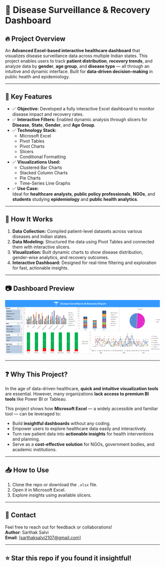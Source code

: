 # 🧠 Disease Surveillance & Recovery Dashboard

## 🔥 Project Overview
An **Advanced Excel-based interactive healthcare dashboard** that visualizes disease surveillance data across multiple Indian states. This project enables users to track **patient distribution**, **recovery trends**, and analyze data by **gender**, **age group**, and **disease type** — all through an intuitive and dynamic interface. Built for **data-driven decision-making** in public health and epidemiology.

---

## 🚀 Key Features

- ✅ **Objective:** Developed a fully interactive Excel dashboard to monitor disease impact and recovery rates.  
- ✅ **Interactive Filters:** Enabled dynamic analysis through slicers for **Disease**, **State**, **Gender**, and **Age Group**.  
- ✅ **Technology Stack:**  
  - Microsoft Excel  
  - Pivot Tables  
  - Pivot Charts  
  - Slicers  
  - Conditional Formatting  
- ✅ **Visualizations Used:**  
  - Clustered Bar Charts  
  - Stacked Column Charts  
  - Pie Charts  
  - Time-Series Line Graphs  
- ✅ **Use Case:**  
  Ideal for **healthcare analysts**, **public policy professionals**, **NGOs**, and **students** studying **epidemiology** and **public health analytics**.

---

## 📌 How It Works

1. **Data Collection:** Compiled patient-level datasets across various diseases and Indian states.  
2. **Data Modeling:** Structured the data using Pivot Tables and connected them with interactive slicers.  
3. **Visualization:** Built dynamic charts to show disease distribution, gender-wise analytics, and recovery outcomes.  
4. **Interactive Dashboard:** Designed for real-time filtering and exploration for fast, actionable insights.

---

## 📷 Dashboard Preview

![Dashboard Screenshot](dashboard.png)

---

## ❓ Why This Project?

In the age of data-driven healthcare, **quick and intuitive visualization tools** are essential. However, many organizations **lack access to premium BI tools** like Power BI or Tableau.

This project shows how **Microsoft Excel** — a widely accessible and familiar tool — can be leveraged to:

- Build **insightful dashboards** without any coding.  
- Empower users to explore healthcare data easily and interactively.  
- Turn raw patient data into **actionable insights** for health interventions and planning.  
- Serve as a **cost-effective solution** for NGOs, government bodies, and academic institutions.

---

## 📥 How to Use

1. Clone the repo or download the `.xlsx` file.
2. Open it in Microsoft Excel.
3. Explore insights using available slicers.

---

## 📧 Contact

Feel free to reach out for feedback or collaborations!  
**Author**: Sarthak Salvi  
**Email**: [sarthaksalvi2107@gmail.com]

---

## ⭐️ Star this repo if you found it insightful!

